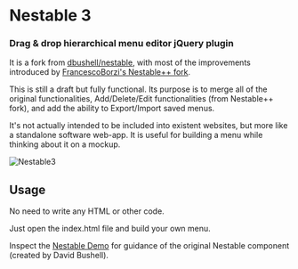 Nestable 3
==========

### Drag & drop hierarchical menu editor jQuery plugin

It is a fork from [dbushell/nestable](https://github.com/dbushell/Nestable), with most of the improvements introduced by [FrancescoBorzi's Nestable++ fork](https://github.com/FrancescoBorzi/Nestable).

This is still a draft but fully functional. Its purpose is to merge all of the original functionalities, Add/Delete/Edit functionalities (from Nestable++ fork), and add the ability to Export/Import saved menus.

It's not actually intended to be included into existent websites, but more like a standalone software web-app. It is useful for building a menu while thinking about it on a mockup.

![Nestable3](https://raw.githubusercontent.com/ExaltoPA/Nestable3/master/screenshot.png "Nestable3")

## Usage

No need to write any HTML or other code.

Just open the index.html file and build your own menu.

Inspect the [Nestable Demo](https://dbushell.github.io/Nestable/) for guidance of the original Nestable component (created by David Bushell).

